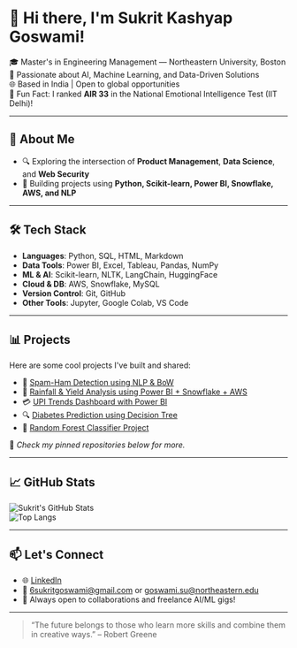 # 👋 Hi there, I'm Sukrit Kashyap Goswami!

🎓 Master's in Engineering Management — Northeastern University, Boston  
🧠 Passionate about AI, Machine Learning, and Data-Driven Solutions  
🌐 Based in India | Open to global opportunities  
📌 Fun Fact: I ranked **AIR 33** in the National Emotional Intelligence Test (IIT Delhi)!

---

## 🚀 About Me

- 🔍 Exploring the intersection of **Product Management**, **Data Science**, and **Web Security**
- 🤖 Building projects using **Python, Scikit-learn, Power BI, Snowflake, AWS, and NLP**

---

## 🛠️ Tech Stack

- **Languages**: Python, SQL, HTML, Markdown  
- **Data Tools**: Power BI, Excel, Tableau, Pandas, NumPy  
- **ML & AI**: Scikit-learn, NLTK, LangChain, HuggingFace  
- **Cloud & DB**: AWS, Snowflake, MySQL  
- **Version Control**: Git, GitHub  
- **Other Tools**: Jupyter, Google Colab, VS Code

---

## 📊 Projects

Here are some cool projects I've built and shared:

- 🧠 [Spam-Ham Detection using NLP & BoW](https://github.com/Sukrit888/Spam-Ham-NLTK-Project-using-BOW-)
- 🌾 [Rainfall & Yield Analysis using Power BI + Snowflake + AWS](https://github.com/Sukrit888/Agriculture-Analysis)  
- 💳 [UPI Trends Dashboard with Power BI](https://github.com/Sukrit888/UPI-Analysis-Project)  
- 🔍 [Diabetes Prediction using Decision Tree](https://github.com/Sukrit888/Diabetes-Prediction-using-Decision-Tree-Regressor)  
- 🌲 [Random Forest Classifier Project](https://github.com/Sukrit888/Random-Forest-Classifier-Object)

📌 _Check my pinned repositories below for more._

---

## 📈 GitHub Stats

![Sukrit's GitHub Stats](https://github-readme-stats.vercel.app/api?username=Sukrit888&show_icons=true&theme=tokyonight)  
![Top Langs](https://github-readme-stats.vercel.app/api/top-langs/?username=Sukrit888&layout=compact&theme=tokyonight)

---

## 📫 Let's Connect

- 🌐 [LinkedIn](https://www.linkedin.com/in/sukrit-goswami-6bb224190/)  
- 📧 6sukritgoswami@gmail.com or goswami.su@northeastern.edu  
- 💬 Always open to collaborations and freelance AI/ML gigs!

---

> “The future belongs to those who learn more skills and combine them in creative ways.” – Robert Greene
